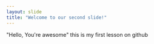 ```yaml
---
layout: slide
title: "Welcome to our second slide!"
---
```

"Hello, You're awesome"
this is my first lesson on github
